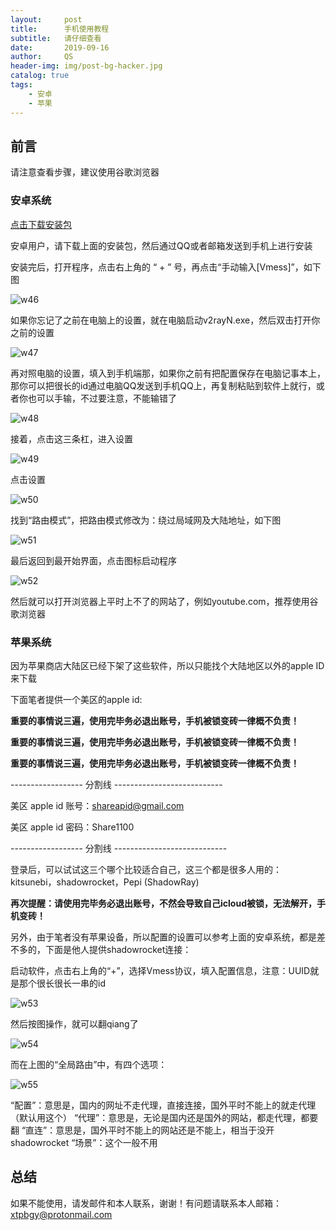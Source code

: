 ```yaml
---
layout:     post
title:      手机使用教程
subtitle:   请仔细查看
date:       2019-09-16
author:     QS
header-img: img/post-bg-hacker.jpg
catalog: true
tags:
    - 安卓
    - 苹果
---
```



## 前言

请注意查看步骤，建议使用谷歌浏览器


### 安卓系统

<a href="https://github.com/2dust/v2rayNG/releases/download/1.1.1/app-universal-release.apk">点击下载安装包</a>

安卓用户，请下载上面的安装包，然后通过QQ或者邮箱发送到手机上进行安装

安装完后，打开程序，点击右上角的 “ + ” 号，再点击“手动输入[Vmess]”，如下图

![w46](https://user-images.githubusercontent.com/55229088/65020219-586a6900-d95f-11e9-807d-15834d07e441.png)

如果你忘记了之前在电脑上的设置，就在电脑启动v2rayN.exe，然后双击打开你之前的设置

![w47](https://user-images.githubusercontent.com/55229088/65020467-d0d12a00-d95f-11e9-94ea-9c11102fd84b.png)

再对照电脑的设置，填入到手机端那，如果你之前有把配置保存在电脑记事本上，那你可以把很长的id通过电脑QQ发送到手机QQ上，再复制粘贴到软件上就行，或者你也可以手输，不过要注意，不能输错了

![w48](https://user-images.githubusercontent.com/55229088/65020509-e6465400-d95f-11e9-89ef-549f7ed74fed.png)

接着，点击这三条杠，进入设置

![w49](https://user-images.githubusercontent.com/55229088/65020647-29a0c280-d960-11e9-8bd2-3a0ef1c277b5.png)

点击设置

![w50](https://user-images.githubusercontent.com/55229088/65020705-450bcd80-d960-11e9-8a6e-21207f993435.png)

找到“路由模式”，把路由模式修改为：绕过局域网及大陆地址，如下图

![w51](https://user-images.githubusercontent.com/55229088/65020737-55bc4380-d960-11e9-9c28-6ac211a98326.png)

最后返回到最开始界面，点击图标启动程序

![w52](https://user-images.githubusercontent.com/55229088/65020849-8dc38680-d960-11e9-9f94-4816e7a3de11.png)

然后就可以打开浏览器上平时上不了的网站了，例如youtube.com，推荐使用谷歌浏览器


### 苹果系统

因为苹果商店大陆区已经下架了这些软件，所以只能找个大陆地区以外的apple ID来下载

下面笔者提供一个美区的apple id:

<strong>重要的事情说三遍，使用完毕务必退出账号，手机被锁变砖一律概不负责！</strong>

<strong>重要的事情说三遍，使用完毕务必退出账号，手机被锁变砖一律概不负责！</strong>

<strong>重要的事情说三遍，使用完毕务必退出账号，手机被锁变砖一律概不负责！</strong>

------------------  分割线  ---------------------------

美区 apple id 账号：shareapid@gmail.com

美区 apple id 密码：Share1100

------------------  分割线  ----------------------------

登录后，可以试试这三个哪个比较适合自己，这三个都是很多人用的：kitsunebi，shadowrocket，Pepi (ShadowRay)

<strong>再次提醒：请使用完毕务必退出账号，不然会导致自己icloud被锁，无法解开，手机变砖！</strong>

另外，由于笔者没有苹果设备，所以配置的设置可以参考上面的安卓系统，都是差不多的，下面是他人提供shadowrocket连接：

启动软件，点击右上角的“+”，选择Vmess协议，填入配置信息，注意：UUID就是那个很长很长一串的id

![w53](https://user-images.githubusercontent.com/55229088/65022416-8baef700-d963-11e9-9cbd-1364d0bc9068.png)

然后按图操作，就可以翻qiang了

![w54](https://user-images.githubusercontent.com/55229088/65022577-cfa1fc00-d963-11e9-9875-9fe9a5f3a808.png)

而在上图的“全局路由”中，有四个选项：

![w55](https://user-images.githubusercontent.com/55229088/65022702-037d2180-d964-11e9-910f-6824e37ea8d6.png)

“配置”：意思是，国内的网址不走代理，直接连接，国外平时不能上的就走代理（默认用这个）
“代理”：意思是，无论是国内还是国外的网站，都走代理，都要翻
“直连”：意思是，国外平时不能上的网站还是不能上，相当于没开shadowrocket
“场景”：这个一般不用



## 总结

如果不能使用，请发邮件和本人联系，谢谢！有问题请联系本人邮箱： xtpbgy@protonmail.com
